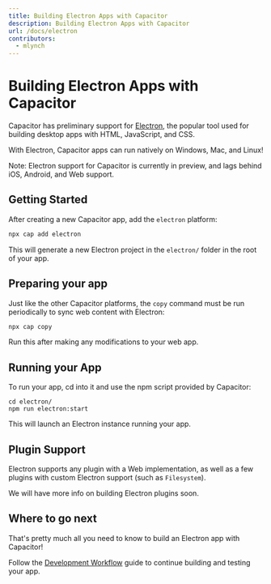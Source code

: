 ```yaml
---
title: Building Electron Apps with Capacitor
description: Building Electron Apps with Capacitor
url: /docs/electron
contributors:
  - mlynch
---
```


# Building Electron Apps with Capacitor

Capacitor has preliminary support for [Electron](https://electronjs.org), the popular tool used for building desktop apps
with HTML, JavaScript, and CSS.

With Electron, Capacitor apps can run natively on Windows, Mac, and Linux!

Note: Electron support for Capacitor is currently in preview, and lags behind iOS, Android, and Web support. 

## Getting Started

After creating a new Capacitor app, add the `electron` platform:

```bash
npx cap add electron
```

This will generate a new Electron project in the `electron/` folder in the root of your app.

## Preparing your app

Just like the other Capacitor platforms, the `copy` command must be run periodically to sync web content with Electron:

```bash
npx cap copy
```

Run this after making any modifications to your web app.

## Running your App

To run your app, cd into it and use the npm script provided by Capacitor:

```
cd electron/
npm run electron:start
```

This will launch an Electron instance running your app.

## Plugin Support

Electron supports any plugin with a Web implementation, as well as a few plugins with custom Electron support (such as `Filesystem`).

We will have more info on building Electron plugins soon.

## Where to go next

That's pretty much all you need to know to build an Electron app with Capacitor!

Follow the [Development Workflow](../basics/workflow) guide to continue building and testing your app.